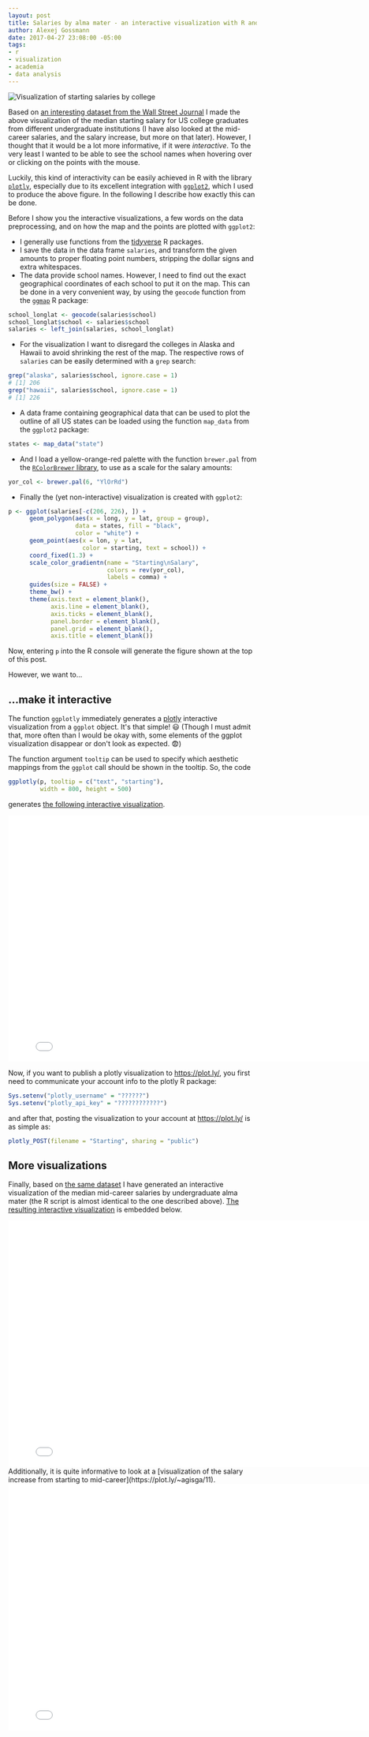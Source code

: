 ```yaml
---
layout: post
title: Salaries by alma mater - an interactive visualization with R and plotly
author: Alexej Gossmann
date: 2017-04-27 23:08:00 -05:00
tags:
- r
- visualization
- academia
- data analysis
---
```


![Visualization of starting salaries by college](/images/salaries_by_college/starting_salary.png)

Based on [an interesting dataset from the Wall Street Journal](http://online.wsj.com/public/resources/documents/info-Salaries_for_Colleges_by_Region-sort.html) I made the above visualization of the median starting salary for US college graduates from different undergraduate institutions (I have also looked at the mid-career salaries, and the salary increase, but more on that later). However, I thought that it would be a lot more informative, if it were *interactive*. To the very least I wanted to be able to see the school names when hovering over or clicking on the points with the mouse.

Luckily, this kind of interactivity can be easily achieved in R with the library [`plotly`](https://cran.r-project.org/package=plotly), especially due to its excellent integration with [`ggplot2`](https://cran.r-project.org/package=ggplot2), which I used to produce the above figure. In the following I describe how exactly this can be done.

Before I show you the interactive visualizations, a few words on the data preprocessing, and on how the map and the points are plotted with `ggplot2`:
* I generally use functions from the [tidyverse](http://tidyverse.org/) R packages.
* I save the data in the data frame `salaries`, and transform the given amounts to proper floating point numbers, stripping the dollar signs and extra whitespaces.
* The data provide school names. However, I need to find out the exact geographical coordinates of each school to put it on the map. This can be done in a very convenient way, by using the `geocode` function from the [`ggmap`](https://cran.r-project.org/package=ggmap) R package:
```R
school_longlat <- geocode(salaries$school)
school_longlat$school <- salaries$school
salaries <- left_join(salaries, school_longlat)
```
* For the visualization I want to disregard the colleges in Alaska and Hawaii to avoid shrinking the rest of the map. The respective rows of `salaries` can be easily determined with a `grep` search:
```R
grep("alaska", salaries$school, ignore.case = 1)
# [1] 206
grep("hawaii", salaries$school, ignore.case = 1)
# [1] 226
```
* A data frame containing geographical data that can be used to plot the outline of all US states can be loaded using the function `map_data` from the `ggplot2` package:
```R
states <- map_data("state")
```
* And I load a yellow-orange-red palette with the function `brewer.pal` from the [`RColorBrewer` library](http://colorbrewer2.org), to use as a scale for the salary amounts:
```R
yor_col <- brewer.pal(6, "YlOrRd")
```
* Finally the (yet non-interactive) visualization is created with `ggplot2`:
```R
p <- ggplot(salaries[-c(206, 226), ]) +
      geom_polygon(aes(x = long, y = lat, group = group),
                   data = states, fill = "black",
                   color = "white") +
      geom_point(aes(x = lon, y = lat,
                     color = starting, text = school)) +
      coord_fixed(1.3) +
      scale_color_gradientn(name = "Starting\nSalary",
                            colors = rev(yor_col),
                            labels = comma) +
      guides(size = FALSE) +
      theme_bw() +
      theme(axis.text = element_blank(),
            axis.line = element_blank(),
            axis.ticks = element_blank(),
            panel.border = element_blank(),
            panel.grid = element_blank(),
            axis.title = element_blank())
```

Now, entering `p` into the R console will generate the figure shown at the top of this post.

However, we want to...

## ...make it interactive

The function `ggplotly` immediately generates a [plotly](https://plot.ly/) interactive visualization from a `ggplot` object. It's that simple! :smiley: (Though I must admit that, more often than I would be okay with, some elements of the ggplot visualization disappear or don't look as expected. :fearful:)

The function argument `tooltip` can be used to specify which aesthetic mappings from the `ggplot` call should be shown in the tooltip. So, the code
```R
ggplotly(p, tooltip = c("text", "starting"),
         width = 800, height = 500)
```
generates [the following interactive visualization](https://plot.ly/~agisga/13).
<iframe width="800" height="500" frameborder="0" scrolling="no" src="//plot.ly/~agisga/13.embed"></iframe>

Now, if you want to publish a plotly visualization to <https://plot.ly/>, you first need to communicate your account info to the plotly R package:
```R
Sys.setenv("plotly_username" = "??????")
Sys.setenv("plotly_api_key" = "????????????")
```
and after that, posting the visualization to your account at <https://plot.ly/> is as simple as:
```R
plotly_POST(filename = "Starting", sharing = "public")
```

## More visualizations

Finally, based on [the same dataset](http://online.wsj.com/public/resources/documents/info-Salaries_for_Colleges_by_Region-sort.html) I have generated an interactive visualization of the median mid-career salaries by undergraduate alma mater (the R script is almost identical to the one described above).
[The resulting interactive visualization](https://plot.ly/~agisga/15) is embedded below.
<iframe width="800" height="500" frameborder="0" scrolling="no" src="//plot.ly/~agisga/15.embed"></iframe>
Additionally, it is quite informative to look at a [visualization of the salary increase from starting to mid-career](https://plot.ly/~agisga/11).
<iframe width="800" height="500" frameborder="0" scrolling="no" src="//plot.ly/~agisga/11.embed"></iframe>

